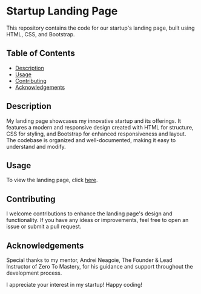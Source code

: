 # Startup Landing Page

This repository contains the code for our startup's landing page, built using HTML, CSS, and Bootstrap. 

## Table of Contents
- [Description](#description)
- [Usage](#usage)
- [Contributing](#contributing)
- [Acknowledgements](#acknowledgements)

## Description
My landing page showcases my innovative startup and its offerings. It features a modern and responsive design created with HTML for structure, CSS for styling, and Bootstrap for enhanced responsiveness and layout. The codebase is organized and well-documented, making it easy to understand and modify.

## Usage
To view the landing page, click [here](https://prom-zzy.github.io/My-startup-landing-page/).

## Contributing
I welcome contributions to enhance the landing page's design and functionality. If you have any ideas or improvements, feel free to open an issue or submit a pull request.

## Acknowledgements
Special thanks to my mentor, Andrei Neagoie, The Founder & Lead Instructor of Zero To Mastery, for his guidance and support throughout the development process.

I appreciate your interest in my startup! Happy coding!
